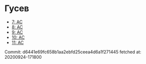 # Гусев
- [7: AC](7.md)
- [8: AC](8.md)
- [9: AC](9.md)
- [10: AC](10.md)
- [11: AC](11.md)

Commit: d6441e69fc658b1aa2ebfd25ceea4d6a1f271445
 fetched at: 20200924-171800
